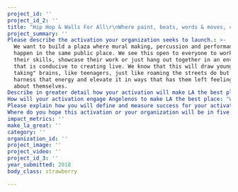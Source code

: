 ```yaml
---
project_id: ''
project_id_2: ''
title: "Hip Hop & Walls For All\r\nWhere paint, beats, words & moves, collide with pride!"
project_summary: ''
Please describe the activation your organization seeks to launch.: >-
  We want to build a plaza where mural making, percussion and performance all
  happen in the same public place. We see this open to everyone to work out
  their skills, showcase their work or just hang out together in an environment
  that is conducive to creating live. We know that this will draw young "risk
  taking" brains, like teenagers, just like roaming the streets do but this will
  harness that energy and elevate it in ways that has them left feeling great
  about themselves.
Describe in greater detail how your activation will make LA the best place?: "This first plaza will break ground on Los Angeles being the first city in the country to embrace a public problem with a solution that is daring and dynamic in the same way that the city actually is underneath it's Hollywood veneer. This concept will give rise to unbridled social networking, happenings will occur to unite friends in ways that parks are supposed to do but seldom give support to the arts. The kicker though is that it will also help shift the paradigm of understanding that the ARTS are so tightly choreographed inside of SPORTS, that mastery and muscle memory and practice are at the core of all their greatness. The paradigm will assist Los Angeles in shifting it's already stellar Recs and Parks inclusion for sport toward the one thing that it's so well known for - the visual and performing arts. Our idea is not just for parks it's for open spaces, which happen to be plentiful in parks but we can also see these in public transportation hubs and civic centers throughout the city. The message of inclusion for art, dance, poetry, percussion, and more to happen openly will hug the kids who we know are feeling alienated by the \"pay to play\" type of locations for this kind of working out.\r\n\r\nWe will know that it's effective because we will ask them to check in on social media, but nothing that will track them, just count. While our focus behaviorally is on young people 10-25, we know that this is a very young at heart city and we thoroughly expect that these plazas will be used by anyone who wants to spin on a stage or tap out a beat. Anyone who wants to propose with a mural behind them which was painted that day only for that day... with their friends playing drums on the percussion instruments. \r\n\r\nWe have seen how much money the city spends in graffiti abatement and we will closely watch our 311 phone calls to note if they go up or go down in neighborhoods where there are these walls and plazas exist. \r\n\r\nWe know that LA wants to give this money to 5 ideas and that you might even be looking for something in particular, or have a notion of what LA needs. We have studied this specific solution to graffiti and young people's need to connect to this city in positive ways for over eight years. We know that there are zero solutions which touch on their friend groups, their affinity for being outdoors, their social structure which has them wanting to be seen, heard and shared as well as their unmonitored home life. \r\n\r\nThis city has a chance to hug them in ways that it never has, by opening it's arms to their form of self-expression, knowing fully that if they have a chance to express the first layer of how they are feeling, freely, that they will be open to positive influence and education after it. If we keep shutting them down, saying they can't be seen, heard or that they don't have what it takes, because money isn't in their hands to practice, then they will continue to own the city in their own way. \r\n\r\nThis project will change their course."
How will your activation engage Angelenos to make LA the best place: "We will use high schools where we teach M2ART & DESIGN and sites where we have M2ART4ALL implemented to tell people where these plazas are and what they could do there. We will engage other organizations, like GetLit, and TheGR818ers and other musical orgs which focus on this demographic and self expression to plan events and to tell their audiences. \r\n\r\nWe know that there are many other influences to hit other demographics, like Frances Anderton at KCRW who love design and urban development. We know that students and teachers could use it to showcase their lessons. \r\n\r\nWe know that the Olympics will soon be swirling around us and this is a dynamic place for public interaction and engagement. Nothing like this has ever been done permanently in Los Angeles nor have we seen it in any other city in the U.S. or Western Europe. It's truly groundbreaking in theory and concept.\r\n\r\nWe know that there are tools like geo-cashing and games like Pokemon Go that look for areas like this, we already have been tagged at our sites in NOHO for our mural making. \r\n\r\nThis is truly an \"If we build it they will come\" concept. What a better place to showcase such a thing. New York doesn't even do it yet and that is the home to Broadway and the MOMA... the home of graffiti and hip hop. They don't have it yet, but they will because our co-founder is already at work with his home town, talking to the parks department there. Imagine this in Central Park, too. \r\n\r\nAs LA goes, so goes the nation."
Please explain how you will define and measure success for your activation.: "Success is a perceptive measure when you are building something that no one is asking for directly. It's like eating well. The measure is in how you feel and less like what your blood count is. \r\n\r\nWe will know if this works if it is being used. If we note and count how many times the artwork changes or how often we see a collection of people at the site.\r\n\r\nOur friends in organizations will aide us by noting their participation as well. We will survey people through volunteer weekends where the specific engagement will be to document how people are using the site and with what regularity. We will do this once every six weeks until we feel that it has a pattern of use that is deemed equal to park statistics for a field or court.\r\n\r\nWe will also measure it times 1000 if other areas ask for more of them. Should we multiply by only one, that will be an exponential shift in the cities participation in the arts and live art component to self-expression.\r\n\r\nIf we see four new pieces of art or murals worked on per month, that is success. If we see people tapping on the drums, even idylly, and if someone stands on the stage to mime a gesture... those are the beginnings of success for this project and it's impact on others.\r\n\r\nReal success will be when we can teach at these sites and bring art education to them, just like AYSO brings coaches to a soccer field."
Where do you hope this activation or your organization will be in five years?: "We hope that we have multiplied this in every major city in the country and that we have teachers in those same cities teaching our curriculums in high schools and in public spaces. We hope that we begin to have competitions at these sites instilling a desire to win and better one's self. We hope that we are an organization that is so fully funded that we can't find enough teachers to teach where the need is and that our students have to hurry to graduate college so they can return to teach.\r\n\r\nAnd that workout walls in all parks are a norm... as normal as skateparks."
impact_metrics: ''
make_la_great: ''
category: ''
organization_id: ''
project_image: ''
project_video: ''
project_id_3: ''
year_submitted: 2018
body_class: strawberry

---
```

